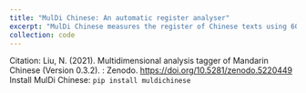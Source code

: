 ```yaml
---
title: "MulDi Chinese: An automatic register analyser"
excerpt: "MulDi Chinese measures the register of Chinese texts using 60 features and summarises it on 4 dimensions."
collection: code
---
```


Citation: Liu, N. (2021). Multidimensional analysis tagger of Mandarin Chinese (Version 0.3.2). : Zenodo. https://doi.org/10.5281/zenodo.5220449
\
Install MulDi Chinese: `pip install muldichinese`